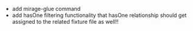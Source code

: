 - add mirage-glue command
- add hasOne filtering functionality
  that hasOne relationship should get assigned to the related fixture file as well!!
